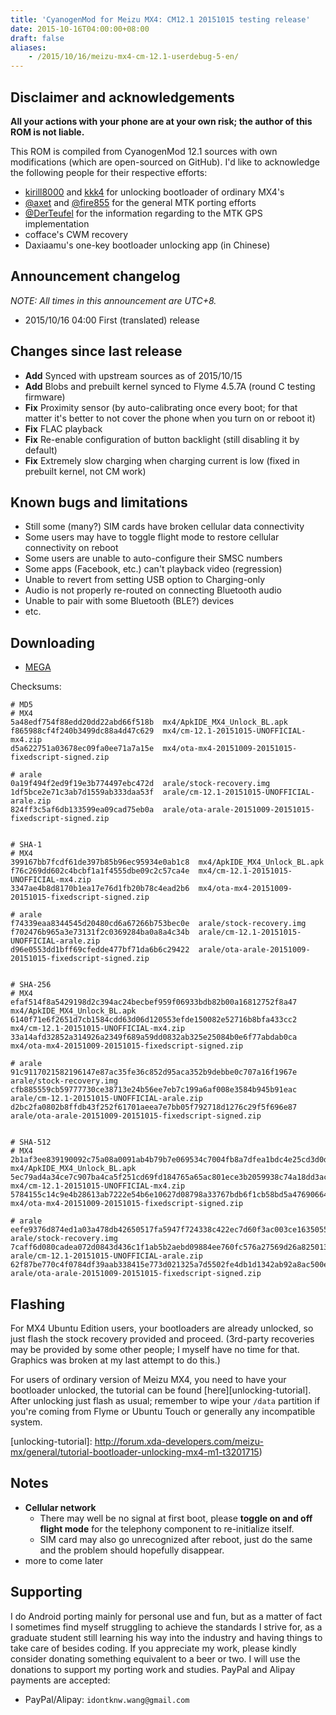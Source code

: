 ```yaml
---
title: 'CyanogenMod for Meizu MX4: CM12.1 20151015 testing release'
date: 2015-10-16T04:00:00+08:00
draft: false
aliases:
    - /2015/10/16/meizu-mx4-cm-12.1-userdebug-5-en/
---
```



## Disclaimer and acknowledgements

**All your actions with your phone are at your own risk; the author of this
ROM is not liable.**

This ROM is compiled from CyanogenMod 12.1 sources with own modifications
(which are open-sourced on GitHub). I'd like to acknowledge the following
people for their respective efforts:

* [kirill8000](http://4pda.ru/forum/index.php?showuser=4461476) and [kkk4](http://4pda.ru/forum/index.php?showuser=610367) for unlocking bootloader of ordinary MX4's
* [@axet](https://github.com/axet) and [@fire855](https://github.com/fire855) for the general MTK porting efforts
* [@DerTeufel](https://github.com/DerTeufel) for the information regarding to the MTK GPS implementation
* cofface's CWM recovery
* Daxiaamu's one-key bootloader unlocking app (in Chinese)


## Announcement changelog

*NOTE: All times in this announcement are UTC+8.*

* 2015/10/16 04:00 First (translated) release


## Changes since last release

* **Add** Synced with upstream sources as of 2015/10/15
* **Add** Blobs and prebuilt kernel synced to Flyme 4.5.7A (round C testing firmware)
* **Fix** Proximity sensor (by auto-calibrating once every boot; for that matter it's better to not cover the phone when you turn on or reboot it)
* **Fix** FLAC playback
* **Fix** Re-enable configuration of button backlight (still disabling it by default)
* **Fix** Extremely slow charging when charging current is low (fixed in prebuilt kernel, not CM work)


## Known bugs and limitations

* Still some (many?) SIM cards have broken cellular data connectivity
* Some users may have to toggle flight mode to restore cellular connectivity on reboot
* Some users are unable to auto-configure their SMSC numbers
* Some apps (Facebook, etc.) can't playback video (regression)
* Unable to revert from setting USB option to Charging-only
* Audio is not properly re-routed on connecting Bluetooth audio
* Unable to pair with some Bluetooth (BLE?) devices
* etc.


## Downloading

* [MEGA][mega]


[mega]: https://mega.nz/#F!x1ciDAJR!4F1UrqBXPZwAGeA8EWzG5g


Checksums:

```
# MD5
# MX4
5a48edf754f88edd20dd22abd66f518b  mx4/ApkIDE_MX4_Unlock_BL.apk
f865988cf4f240b3499dc88a4d47c629  mx4/cm-12.1-20151015-UNOFFICIAL-mx4.zip
d5a622751a03678ec09fa0ee71a7a15e  mx4/ota-mx4-20151009-20151015-fixedscript-signed.zip

# arale
0a19f494f2ed9f19e3b774497ebc472d  arale/stock-recovery.img
1df5bce2e71c3ab7d1559ab333daa53f  arale/cm-12.1-20151015-UNOFFICIAL-arale.zip
824ff3c5af6db133599ea09cad75eb0a  arale/ota-arale-20151009-20151015-fixedscript-signed.zip


# SHA-1
# MX4
399167bb7fcdf61de397b85b96ec95934e0ab1c8  mx4/ApkIDE_MX4_Unlock_BL.apk
f76c269dd602c4bcbf1a1f4555dbe09c2c57ca4e  mx4/cm-12.1-20151015-UNOFFICIAL-mx4.zip
3347ae4b8d8170b1ea17e76d1fb20b78c4ead2b6  mx4/ota-mx4-20151009-20151015-fixedscript-signed.zip

# arale
f74339eaa8344545d20480cd6a67266b753bec0e  arale/stock-recovery.img
f702476b965a3e73131f2c0369284ba0a8a4c34b  arale/cm-12.1-20151015-UNOFFICIAL-arale.zip
d96e0553dd1bff69cfedde477bf71da6b6c29422  arale/ota-arale-20151009-20151015-fixedscript-signed.zip


# SHA-256
# MX4
efaf514f8a5429198d2c394ac24becbef959f06933bdb82b00a16812752f8a47  mx4/ApkIDE_MX4_Unlock_BL.apk
6140f71e6f2651d7cb1584cdd63d06d120553efde150082e52716b8bfa433cc2  mx4/cm-12.1-20151015-UNOFFICIAL-mx4.zip
33a14afd32852a314926a2349f689a59dd0832ab325e25084b0e6f77abdab0ca  mx4/ota-mx4-20151009-20151015-fixedscript-signed.zip

# arale
91c9117021582196147e87ac35fe36c852d95aca352b9debbe0c707a16f1967e  arale/stock-recovery.img
cfb885559cb59777730ce38713e24b56ee7eb7c199a6af008e3584b945b91eac  arale/cm-12.1-20151015-UNOFFICIAL-arale.zip
d2bc2fa0802b8ffdb43f252f61701aeea7e7bb05f792718d1276c29f5f696e87  arale/ota-arale-20151009-20151015-fixedscript-signed.zip


# SHA-512
# MX4
2b1af3ee839190092c75a08a0091ab4b79b7e069534c7004fb8a7dfea1bdc4e25cd3d0da50541f8853387f18a0aeae106c808c91f3bd3e187be9b6033b1d73b5  mx4/ApkIDE_MX4_Unlock_BL.apk
5ec79ad4a34ce7c907ba4ca5f251cd69fd184765a65ac801ece3b2059938c74a18dd3ac1e89a20f26407073e01f3d39c944ea96d77f52d728bbbea096f09f24b  mx4/cm-12.1-20151015-UNOFFICIAL-mx4.zip
5784155c14c9e4b28613ab7222e54b6e10627d08798a33767bdb6f1cb58bd5a4769066440eaba9787e51d20da5e9a8b5aaaf8bf9b5a1d3f13029199a673edddd  mx4/ota-mx4-20151009-20151015-fixedscript-signed.zip

# arale
eefe9376d874ed1a03a478db42650517fa5947f724338c422ec7d60f3ac003ce163505553755fce81be8861b23be6f1fe070c56201d12e31429b323fa7ffb8c7  arale/stock-recovery.img
7caff6d080cadea072d0843d436c1f1ab5b2aebd09884ee760fc576a27569d26a825013363b92661d62fee7cd84a8b16417b45c324464a242abe94a174b1cac4  arale/cm-12.1-20151015-UNOFFICIAL-arale.zip
62f87be770c4f0784df39aab338415e773d021325a7d5502fe4db1d1342ab92a8ac500e1aad7ff4de7a1de45f421ea06c5249a9fdb3bb5297d4dfd3d9845397e  arale/ota-arale-20151009-20151015-fixedscript-signed.zip
```


## Flashing

For MX4 Ubuntu Edition users, your bootloaders are already unlocked, so just flash the stock recovery provided and proceed. (3rd-party recoveries may be provided by some other people; I myself have no time for that. Graphics was broken at my last attempt to do this.)

For users of ordinary version of Meizu MX4, you need to have your bootloader unlocked, the tutorial can be found [here][unlocking-tutorial].
After unlocking just flash as usual; remember to wipe your `/data` partition if
you're coming from Flyme or Ubuntu Touch or generally any incompatible system.

[unlocking-tutorial]: http://forum.xda-developers.com/meizu-mx/general/tutorial-bootloader-unlocking-mx4-m1-t3201715)


## Notes

* **Cellular network**
    - There may well be no signal at first boot, please **toggle on and off flight mode** for the telephony component to re-initialize itself.
    - SIM card may also go unrecognized after reboot, just do the same and the problem should hopefully disappear.
* more to come later


## Supporting

I do Android porting mainly for personal use and fun, but as a matter of fact
I sometimes find myself struggling to achieve the standards I strive for, as
a graduate student still learning his way into the industry and having things
to take care of besides coding. If you appreciate my work, please kindly
consider donating something equivalent to a beer or two. I will use the
donations to support my porting work and studies. PayPal and Alipay payments are
accepted:

* PayPal/Alipay: `idontknw.wang@gmail.com`


<!-- vim:set ai et ts=4 sw=4 sts=4 fenc=utf-8: -->
